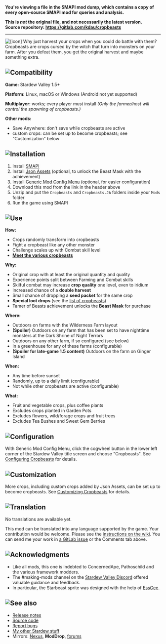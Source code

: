 **You're viewing a file in the SMAPI mod dump, which contains a copy of every open-source SMAPI mod
for queries and analysis.**

**This is _not_ the original file, and not necessarily the latest version.**  
**Source repository: https://gitlab.com/kdau/cropbeasts**

----

![[icon]](https://www.kdau.com/Cropbeasts/icon.png) Why just harvest your crops when you could do battle with them? Cropbeasts are crops cursed by the witch that turn into monsters on your farm. After you defeat them, you get the original harvest and maybe something extra.

## ![Compatibility](https://www.kdau.com/headers/compatibility.png)

**Game:** Stardew Valley 1.5+

**Platform:** Linux, macOS or Windows (Android not yet supported)

**Multiplayer:** works; every player must install
*(Only the farmer/host will control the spawning of cropbeasts.)*

**Other mods:**

* Save Anywhere: don't save while cropbeasts are active
* custom crops: can be set up to become cropbeasts; see "Customization" below

## ![Installation](https://www.kdau.com/headers/installation.png)

1. Install [SMAPI](https://smapi.io/)
1. Install [Json Assets](https://www.moddrop.com/stardew-valley/mods/399895-json-assets) (optional, to unlock the Beast Mask with the achievement)
1. Install [Generic Mod Config Menu](https://www.moddrop.com/stardew-valley/mods/771692-generic-mod-config-menu) (optional, for easier configuration)
1. Download this mod from the link in the header above
1. Unzip and put the `Cropbeasts` and `Cropbeasts.JA` folders inside your `Mods` folder
1. Run the game using SMAPI

## ![Use](https://www.kdau.com/headers/use.png)

**How:**

* Crops randomly transform into cropbeasts
* Fight a cropbeast like any other monster
* Challenge scales up with Combat skill level
* [**Meet the various cropbeasts**](https://gitlab.com/kdau/cropbeasts/-/blob/main/doc/BEASTS.md)

**Why:**

* Original crop with at least the original quantity and quality
* Experience points split between Farming and Combat skills
* Skilful combat may increase **crop quality** one level, even to iridium
* Increased chance of a **double harvest**
* Small chance of dropping a **seed packet** for the same crop
* **Special loot drops** (see the [list of cropbeasts](https://gitlab.com/kdau/cropbeasts/-/blob/main/doc/BEASTS.md))
* Tamer of Beasts achievement unlocks the **Beast Mask** for purchase

**Where:**

* Outdoors on farms with the Wilderness Farm layout
* **(Spoiler)** Outdoors on any farm that has been set to have nighttime monsters at the Dark Shrine of Night Terrors
* Outdoors on any other farm, if so configured (see below)
* In a greenhouse for any of these farms (configurable)
* **(Spoiler for late-game 1.5 content)** Outdoors on the farm on Ginger Island

**When:**

* Any time before sunset
* Randomly, up to a daily limit (configurable)
* Not while other cropbeasts are active (configurable)

**What:**

* Fruit and vegetable crops, plus coffee plants
* Excludes crops planted in Garden Pots
* Excludes flowers, wild/forage crops and fruit trees
* Excludes Tea Bushes and Sweet Gem Berries

## ![Configuration](https://www.kdau.com/headers/configuration.png)

With Generic Mod Config Menu, click the cogwheel button in the lower left corner of the Stardew Valley title screen and choose "Cropbeasts". See [Configuring Cropbeasts](https://gitlab.com/kdau/cropbeasts/-/blob/main/doc/CONFIGURING.md) for details.

## ![Customization](https://www.kdau.com/headers/customization.png)

More crops, including custom crops added by Json Assets, can be set up to become cropbeasts. See [Customizing Cropbeasts](https://gitlab.com/kdau/cropbeasts/-/blob/main/doc/CUSTOMIZING.md) for details.

## ![Translation](https://www.kdau.com/headers/translation.png)

No translations are available yet.

This mod can be translated into any language supported by the game. Your contribution would be welcome. Please see the [instructions on the wiki](https://stardewvalleywiki.com/Modding:Translations). You can send me your work in [a GitLab issue](https://gitlab.com/kdau/cropbeasts/-/issues) or the Comments tab above.

## ![Acknowledgments](https://www.kdau.com/headers/acknowledgments.png)

* Like all mods, this one is indebted to ConcernedApe, Pathoschild and the various framework modders.
* The #making-mods channel on the [Stardew Valley Discord](https://discordapp.com/invite/StardewValley) offered valuable guidance and feedback.
* In particular, the Starbeast sprite was designed with the help of [EssGee](https://www.nexusmods.com/stardewvalley/users/83595503).

## ![See also](https://www.kdau.com/headers/see-also.png)

* [Release notes](https://gitlab.com/kdau/cropbeasts/-/blob/main/doc/RELEASE-NOTES.md)
* [Source code](https://gitlab.com/kdau/cropbeasts)
* [Report bugs](https://gitlab.com/kdau/cropbeasts/-/issues)
* [My other Stardew stuff](https://www.kdau.com/stardew)
* Mirrors:
	[Nexus](https://www.nexusmods.com/stardewvalley/mods/6030),
	**ModDrop**,
	[forums](https://forums.stardewvalley.net/resources/cropbeasts.57/)
